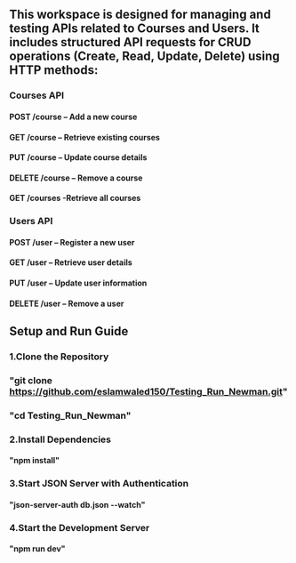 ## This workspace is designed for managing and testing APIs related to Courses and Users. It includes structured API requests for CRUD operations (Create, Read, Update, Delete) using HTTP methods:

### Courses API
#### POST /course – Add a new course
#### GET /course – Retrieve existing courses
#### PUT /course – Update course details
#### DELETE /course – Remove a course
#### GET /courses -Retrieve all courses

### Users API
#### POST /user – Register a new user
#### GET /user – Retrieve user details
#### PUT /user – Update user information
#### DELETE /user – Remove a user


## Setup and Run Guide

### 1.Clone the Repository
### "git clone https://github.com/eslamwaled150/Testing_Run_Newman.git"
### "cd Testing_Run_Newman"
### 2.Install Dependencies
#### "npm install"
### 3.Start JSON Server with Authentication
#### "json-server-auth db.json --watch"
### 4.Start the Development Server
#### "npm run dev"

